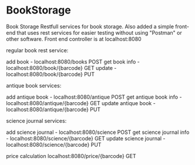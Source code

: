 # BookStorage
Book Storage
Restfull services for book storage.
Also added a simple front-end that uses rest services for easier testing without using "Postman" or other software. 
Front end controller is at localhost:8080

regular book rest service:

add book - localhost:8080/books POST
get book info - localhost:8080/book/{barcode} GET
update - localhost:8080/book/{barcode} PUT

antique book services:

add antique book - localhost:8080/antique POST
get antique book info - localhost:8080/antique/{barcode} GET
update antique book - localhost:8080/antique/{barcode} PUT

science journal services:

add science journal - localhost:8080/science POST
get science journal info - localhost:8080/science/{barcode} GET
update science journal - localhost:8080/science/{barcode} PUT

price calculation localhost:8080/price/{barcode} GET

